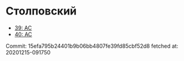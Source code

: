# Столповский
- [39: AC](39.md)
- [40: AC](40.md)

Commit: 15efa795b24401b9b06bb4807fe39fd85cbf52d8
 fetched at: 20201215-091750
